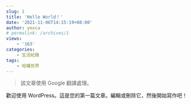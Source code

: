 ```yaml
---
slug: 1
title: 'Hello World！'
date: '2021-11-06T14:15:19+08:00'
author: yexca
# permalink: /archives/1
views:
    - '163'
categories:
    - 生活紀錄
tags:
    - 哈囉世界
---
```


> 該文章使用 Google 翻譯處理。

歡迎使用 WordPress。這是您的第一篇文章。編輯或刪除它，然後開始寫作吧！
